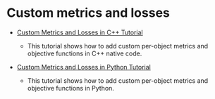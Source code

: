 # Custom metrics and losses

* [Custom Metrics and Losses in C++ Tutorial](custom_metric_tutorial.md)
    * This tutorial shows how to add custom per-object metrics and objective functions in C++ native code.

* [Custom Metrics and Losses in Python Tutorial](custom_loss_and_metric_tutorial.ipynb)
    * This tutorial shows how to add custom per-object metrics and objective functions in Python.
